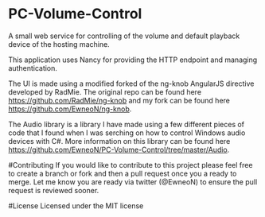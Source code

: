 # PC-Volume-Control
A small web service for controlling of the volume and default playback device of the hosting machine.

This application uses Nancy for providing the HTTP endpoint and managing authentication. 

The UI is made using a modified forked of the ng-knob AngularJS directive developed by RadMie. The original repo can be found here https://github.com/RadMie/ng-knob and my fork can be found here https://github.com/EwneoN/ng-knob.

The Audio library is a library I have made using a few different pieces of code that I found when I was serching on how to control Windows audio devices with C#. More information on this library can be found here https://github.com/EwneoN/PC-Volume-Control/tree/master/Audio.

#Contributing
If you would like to contribute to this project please feel free to create a branch or fork and then a pull request once you a ready to merge. Let me know you are ready via twitter (@EwneoN) to ensure the pull request is reviewed sooner.

#License
Licensed under the MIT license

